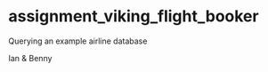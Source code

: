 assignment_viking_flight_booker
===============================

Querying an example airline database

Ian & Benny





